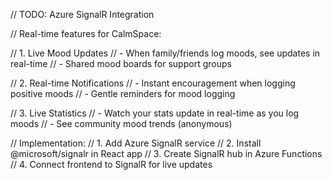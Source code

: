 // TODO: Azure SignalR Integration

// Real-time features for CalmSpace:

// 1. Live Mood Updates
// - When family/friends log moods, see updates in real-time
// - Shared mood boards for support groups

// 2. Real-time Notifications
// - Instant encouragement when logging positive moods
// - Gentle reminders for mood logging

// 3. Live Statistics
// - Watch your stats update in real-time as you log moods
// - See community mood trends (anonymous)

// Implementation:
// 1. Add Azure SignalR service
// 2. Install @microsoft/signalr in React app
// 3. Create SignalR hub in Azure Functions
// 4. Connect frontend to SignalR for live updates
